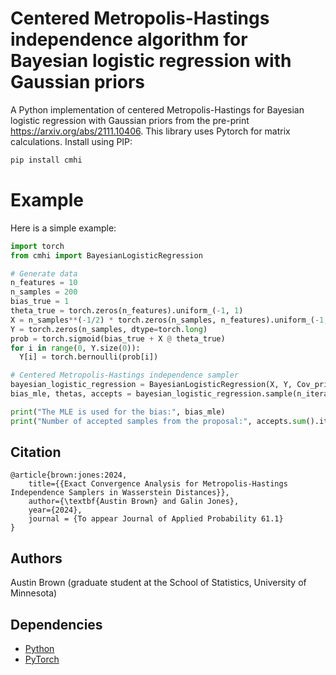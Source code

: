 # Centered Metropolis-Hastings independence algorithm for Bayesian logistic regression with Gaussian priors

A Python implementation of centered Metropolis-Hastings for Bayesian logistic regression with Gaussian priors from the pre-print https://arxiv.org/abs/2111.10406. This library uses Pytorch for matrix calculations. Install using PIP:

```bash
pip install cmhi
```

# Example

Here is a simple example:

```python
import torch
from cmhi import BayesianLogisticRegression

# Generate data
n_features = 10
n_samples = 200
bias_true = 1
theta_true = torch.zeros(n_features).uniform_(-1, 1)
X = n_samples**(-1/2) * torch.zeros(n_samples, n_features).uniform_(-1, 1)
Y = torch.zeros(n_samples, dtype=torch.long)
prob = torch.sigmoid(bias_true + X @ theta_true)
for i in range(0, Y.size(0)):
  Y[i] = torch.bernoulli(prob[i])

# Centered Metropolis-Hastings independence sampler
bayesian_logistic_regression = BayesianLogisticRegression(X, Y, Cov_prior = 10 * torch.eye(n_features))
bias_mle, thetas, accepts = bayesian_logistic_regression.sample(n_iterations = 10**4)

print("The MLE is used for the bias:", bias_mle)
print("Number of accepted samples from the proposal:", accepts.sum().item())
```

## Citation

```
@article{brown:jones:2024,
    title={{Exact Convergence Analysis for Metropolis-Hastings Independence Samplers in Wasserstein Distances}}, 
    author={\textbf{Austin Brown} and Galin Jones},
    year={2024},
    journal = {To appear Journal of Applied Probability 61.1}
}
```

## Authors

Austin Brown (graduate student at the School of Statistics, University of Minnesota)

## Dependencies

* [Python](https://www.python.org)
* [PyTorch](http://pytorch.org/)
